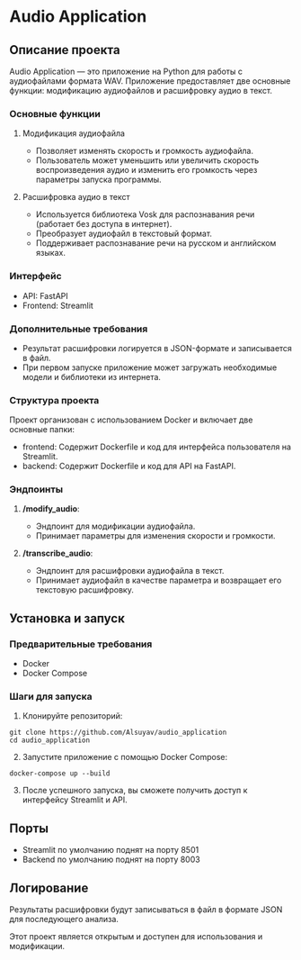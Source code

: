 # Audio Application

## Описание проекта

Audio Application — это приложение на Python для работы с аудиофайлами формата WAV. Приложение предоставляет две основные функции: модификацию аудиофайлов и расшифровку аудио в текст. 

### Основные функции

1. Модификация аудиофайла
   - Позволяет изменять скорость и громкость аудиофайла.
   - Пользователь может уменьшить или увеличить скорость воспроизведения аудио и изменить его громкость через параметры запуска программы.

2. Расшифровка аудио в текст
   - Используется библиотека Vosk для распознавания речи (работает без доступа в интернет).
   - Преобразует аудиофайл в текстовый формат.
   - Поддерживает распознавание речи на русском и английском языках.

### Интерфейс

- API: FastAPI
- Frontend: Streamlit

### Дополнительные требования

- Результат расшифровки логируется в JSON-формате и записывается в файл.
- При первом запуске приложение может загружать необходимые модели и библиотеки из интернета.

### Структура проекта

Проект организован с использованием Docker и включает две основные папки:

- frontend: Содержит Dockerfile и код для интерфейса пользователя на Streamlit.
- backend: Содержит Dockerfile и код для API на FastAPI.

### Эндпоинты

1. **/modify_audio**: 
   - Эндпоинт для модификации аудиофайла.
   - Принимает параметры для изменения скорости и громкости.

2. **/transcribe_audio**: 
   - Эндпоинт для расшифровки аудиофайла в текст.
   - Принимает аудиофайл в качестве параметра и возвращает его текстовую расшифровку.

## Установка и запуск

### Предварительные требования

- Docker
- Docker Compose

### Шаги для запуска

1. Клонируйте репозиторий:

```
git clone https://github.com/Alsuyav/audio_application
cd audio_application
```
   

2. Запустите приложение с помощью Docker Compose:
   
```
docker-compose up --build
```

3. После успешного запуска, вы сможете получить доступ к интерфейсу Streamlit и API.

## Порты

- Streamlit по умолчанию поднят на порту 8501
- Backend по умолчанию поднят на порту 8003

## Логирование

Результаты расшифровки будут записываться в файл в формате JSON для последующего анализа.



Этот проект является открытым и доступен для использования и модификации.
